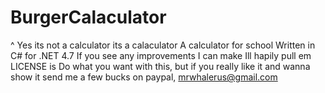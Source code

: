 # BurgerCalaculator
^ Yes its not a calculator its a calaculator
A calculator for school
Written in C# for .NET 4.7
If you see any improvements I can make Ill hapily pull em
LICENSE is Do what you want with this, but if you really like it and wanna show it send me a few bucks on paypal, mrwhalerus@gmail.com
